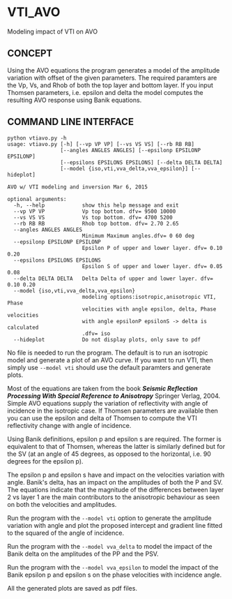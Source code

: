 # VTI_AVO
Modeling impact of VTI on AVO  
##  CONCEPT  
Using the AVO equations the program generates a model of the amplitude variation with offset of the given parameters. The required paramters are the Vp, Vs, and Rhob of both the top layer and bottom layer. If you input Thomsen parameters, i.e. epsilon and delta the model computes the resulting AVO response using Banik equations. 
##  COMMAND LINE INTERFACE  
```
python vtiavo.py -h
usage: vtiavo.py [-h] [--vp VP VP] [--vs VS VS] [--rb RB RB]
                 [--angles ANGLES ANGLES] [--epsilonp EPSILONP EPSILONP]
                 [--epsilons EPSILONS EPSILONS] [--delta DELTA DELTA]
                 [--model {iso,vti,vva_delta,vva_epsilon}] [--hideplot]

AVO w/ VTI modeling and inversion Mar 6, 2015

optional arguments:
  -h, --help            show this help message and exit
  --vp VP VP            Vp top bottom. dfv= 9500 10000
  --vs VS VS            Vs top bottom. dfv= 4700 5200
  --rb RB RB            Rhob top bottom. dfv= 2.70 2.65
  --angles ANGLES ANGLES
                        Minimum Maximum angles.dfv= 0 60 deg
  --epsilonp EPSILONP EPSILONP
                        Epsilon P of upper and lower layer. dfv= 0.10 0.20
  --epsilons EPSILONS EPSILONS
                        Epsilon S of upper and lower layer. dfv= 0.05 0.08
  --delta DELTA DELTA   Delta Delta of upper and lower layer. dfv= 0.10 0.20
  --model {iso,vti,vva_delta,vva_epsilon}
                        modeling options:isotropic,anisotropic VTI, Phase
                        velocities with angle epsilon, delta, Phase velocities
                        with angle epsilonP epsilonS -> delta is calculated
                        .dfv= iso
  --hideplot            Do not display plots, only save to pdf
  ```  
  No file is needed to run the program. The default is to run an isotropic model and generate a plot of an AVO curve. If you want to run VTI, then simply use ``--model vti``  should use the default paramters and generate plots. 
  
 Most of the equations are taken from the book *__Seismic Reflection Processing With Special Reference to Anisotropy__*  Springer Verlag, 2004.  
 Simple AVO equations supply the variation of reflectivity with angle of incidence in the isotropic case. If Thomsen parameters are available then you can use the epsilon and delta of Thomsen to compute the VTI reflectivity change with angle of incidence. 

 Using Banik definitions, epsilon p and epsilon s are required. The former is equivalent to that of Thomsen, whereas the latter is similarly defined but for the SV (at an angle of 45 degrees, as opposed to the horizontal, i.e. 90 degrees for the epsilon p).  
 
 The epsilon p and epsilon s have and impact on the velocities variation with angle. Banik's delta, has an impact on the amplitudes of both the P and SV. The equations indicate that the magnitude of the differences between layer 2 vs layer 1 are the main contributors to the anisotropic behaviour as seen on both the velocities and amplitudes.  
 
 Run the program with the ``--model vti`` option to generate the amplitude variation with angle and plot the proposed intercept and gradient line fitted to the squared of the angle of incidence.  
 
 Run the program with the ``--model vva_delta`` to model the impact of the Banik delta on the amplitudes of the PP and the PSV.  
 
 Run the program with the  ``--model vva_epsilon`` to model the impact of the Banik epsilon p and epsilon s on the phase velocities with incidence angle.  
 
 All the generated plots are saved as pdf files.  
 
 
 
 